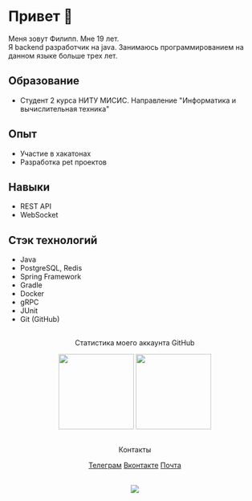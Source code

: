 # Привет 👋
Меня зовут Филипп. Мне 19 лет.<br>
Я backend разработчик на java. Занимаюсь программированием на данном языке больше трех лет.

## Образование
*   Студент 2 курса НИТУ МИСИС. Направление "Информатика и вычислительная техника"

## Опыт
*   Участие в хакатонах
*   Разработка pet проектов

## Навыки
*   REST API
*   WebSocket

## Стэк технологий
*   Java
*   PostgreSQL, Redis
*   Spring Framework
*   Gradle
*   Docker
*   gRPC
*   JUnit
*   Git (GitHub)

##
<p align='center'>Статистика моего аккаунта GitHub</p> 
<p align='center'>
   <a href="https://github-readme-stats.vercel.app/api?username=PhilyaJke3&show_icons=true&count_private=true"><img
           height=150
           src="https://github-readme-stats.vercel.app/api?username=PhilyaJke&show_icons=true&count_private=true"/></a>
   <a href="https://github.com/romankh3/github-readme-stats"><img height=150
                                                                  src="https://github-readme-stats.vercel.app/api/top-langs/?username=PhilyaJke&layout=compact"/></a>
</p>

## 
<p align="center">Контакты</p>
<div align='center'>
   <a href="https://t.me/vakerlyand">Телеграм</a>
   <a href="https://vk.com/philippjke">Вконтакте</a>
   <a href='mailto:borozdinfilipp@gmail.com'>Почта</a>
</div>
<br>
<p align="center"><img style="height=20px" src="https://i.gifer.com/origin/04/0448bd208a14f6e661497f93b7794b8c_w200.gif"></p>
